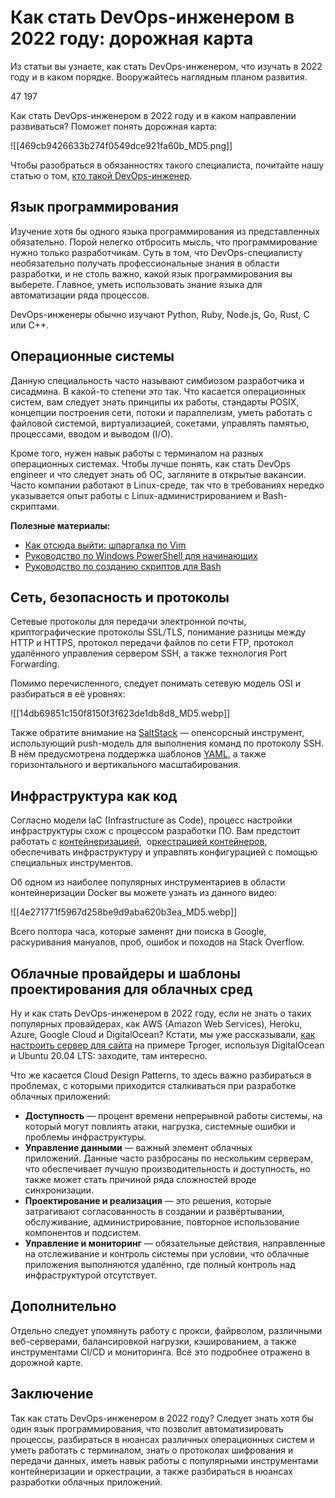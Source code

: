 # Как стать DevOps-инженером в 2022 году: дорожная карта

Из статьи вы узнаете, как стать DevOps-инженером, что изучать в 2022 году и в каком порядке. Вооружайтесь наглядным планом развития.

47 197

Как стать DevOps-инженером в 2022 году и в каком направлении развиваться? Поможет понять дорожная карта:

![[469cb9426633b274f0549dce921fa60b_MD5.png]]

Чтобы разобраться в обязанностях такого специалиста, почитайте нашу статью о том, [кто такой DevOps-инженер](https://tproger.ru/articles/devops-engineer/).

## Язык программирования

Изучение хотя бы одного языка программирования из представленных обязательно. Порой нелегко отбросить мысль, что программирование нужно только разработчикам. Суть в том, что DevOps-специалисту необязательно получать профессиональные знания в области разработки, и не столь важно, какой язык программирования вы выберете. Главное, уметь использовать знание языка для автоматизации ряда процессов.

DevOps-инженеры обычно изучают Python, Ruby, Node.js, Go, Rust, C или C++.

## Операционные системы

Данную специальность часто называют симбиозом разработчика и сисадмина. В какой-то степени это так. Что касается операционных систем, вам следует знать принципы их работы, стандарты POSIX, концепции построения сети, потоки и параллелизм, уметь работать с файловой системой, виртуализацией, сокетами, управлять памятью, процессами, вводом и выводом (I/O).

Кроме того, нужен навык работы с терминалом на разных операционных системах. Чтобы лучше понять, как стать DevOps engineer и что следует знать об ОС, загляните в открытые вакансии. Часто компании работают в Linux-среде, так что в требованиях нередко указывается опыт работы с Linux-администрированием и Bash-скриптами.

**Полезные материалы:**

- [Как отсюда выйти: шпаргалка по Vim](https://tproger.ru/translations/vim-for-beginners/)
- [Руководство по Windows PowerShell для начинающих](https://tproger.ru/translations/powershell-tutorial/)
- [Руководство по созданию скриптов для Bash](https://tproger.ru/articles/bash-scripts-guide/)

## Сеть, безопасность и протоколы

Сетевые протоколы для передачи электронной почты, криптографические протоколы SSL/TLS, понимание разницы между HTTP и HTTPS, протокол передачи файлов по сети FTP, протокол удалённого управления сервером SSH, а также технология Port Forwarding.

Помимо перечисленного, следует понимать сетевую модель OSI и разбираться в её уровнях:

![[14db69851c150f8150f3f623de1db8d8_MD5.webp]]

Также обратите внимание на [SaltStack](https://www.saltstack.com/) — опенсорсный инструмент, использующий push-модель для выполнения команд по протоколу SSH. В нём предусмотрена поддержка шаблонов [YAML](https://tproger.ru/translations/yaml-za-5-minut-sintaksis-i-osnovnye-vozmozhnosti/), а также горизонтального и вертикального масштабирования.

## Инфраструктура как код

Согласно модели IaC (Infrastructure as Code), процесс настройки инфраструктуры схож с процессом разработки ПО. Вам предстоит работать с [контейнеризацией](https://tproger.ru/articles/containers-explained/),  о[ркестрацией контейнеров](https://www.xelent.ru/blog/chto-takoe-orkestratsiya-konteynerov/), обеспечивать инфраструктуру и управлять конфигурацией с помощью специальных инструментов.

Об одном из наиболее популярных инструментариев в области контейнеризации Docker вы можете узнать из данного видео:

![[4e271771f5967d258be9d9aba620b3ea_MD5.webp]]

Всего полтора часа, которые заменят дни поиска в Google, раскуривания мануалов, проб, ошибок и походов на Stack Overflow.

## Облачные провайдеры и шаблоны проектирования для облачных сред

Ну и как стать DevOps-инженером в 2022 году, если не знать о таких популярных провайдерах, как AWS (Amazon Web Services), Heroku, Azure, Google Cloud и DigitalOcean? Кстати, мы уже рассказывали, [как настроить сервер для сайта](https://tproger.ru/articles/tproger-server-setup-manual/) на примере Tproger, используя DigitalOcean и Ubuntu 20.04 LTS: заходите, там интересно.

Что же касается Cloud Design Patterns, то здесь важно разбираться в проблемах, с которыми приходится сталкиваться при разработке облачных приложений:

- **Доступность** — процент времени непрерывной работы системы, на который могут повлиять атаки, нагрузка, системные ошибки и проблемы инфраструктуры.
- **Управление данными** — важный элемент облачных приложений. Данные часто разбросаны по нескольким серверам, что обеспечивает лучшую производительность и доступность, но также может стать причиной ряда сложностей вроде синхронизации.
- **Проектирование и реализация** — это решения, которые затрагивают согласованность в создании и развёртывании, обслуживание, администрирование, повторное использование компонентов и подсистем.
- **Управление и мониторинг** — обязательные действия, направленные на отслеживание и контроль системы при условии, что облачные приложения выполняются удалённо, где полный контроль над инфраструктурой отсутствует.

## Дополнительно

Отдельно следует упомянуть работу с прокси, файрволом, различными веб-серверами, балансировкой нагрузки, кэшированием, а также инструментами CI/CD и мониторинга. Всё это подробнее отражено в дорожной карте.

## Заключение

Так как стать DevOps-инженером в 2022 году? Следует знать хотя бы один язык программирования, что позволит автоматизировать процессы, разбираться в нюансах различных операционных систем и уметь работать с терминалом, знать о протоколах шифрования и передачи данных, иметь навык работы с популярными инструментами контейнеризации и оркестрации, а также разбираться в нюансах разработки облачных приложений.